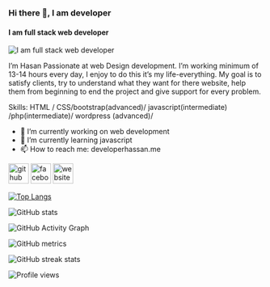 ### Hi there 👋, I am developer
#### I am full stack web developer
![I am full stack web developer](https://developerhassan.me/wp-content/uploads/2021/10/247392268_582575352992399_2017557360667994863_n__1_-removebg-preview.png)

I’m Hasan Passionate at web Design development. I’m working minimum of 13-14 hours every day, I enjoy to do this it’s my life-everything. My goal is to satisfy clients, try to understand what they want for there website, help them from beginning to end the project and give support for every problem.

Skills:  HTML / CSS/bootstrap(advanced)/ javascript(intermediate) /php(intermediate)/ wordpress (advanced)/

- 🔭 I’m currently working on web development 
- 🌱 I’m currently learning javascript 
- 📫 How to reach me: developerhassan.me 


[<img src='https://cdn.jsdelivr.net/npm/simple-icons@3.0.1/icons/github.svg' alt='github' height='40'>](https://github.com/hasan-202576)  [<img src='https://cdn.jsdelivr.net/npm/simple-icons@3.0.1/icons/facebook.svg' alt='facebook' height='40'>](https://www.facebook.com/https://www.facebook.com/Developer-Ali-Hasan-2348802205375677/)  [<img src='https://cdn.jsdelivr.net/npm/simple-icons@3.0.1/icons/icloud.svg' alt='website' height='40'>](  https://developerhassan.me)  

[![Top Langs](https://github-readme-stats.vercel.app/api/top-langs/?username=hasan-202576)](https://github.com/anuraghazra/github-readme-stats)

![GitHub stats](https://github-readme-stats.vercel.app/api?username=hasan-202576&show_icons=true)  

![GitHub Activity Graph](https://activity-graph.herokuapp.com/graph?username=hasan-202576)  

![GitHub metrics](https://metrics.lecoq.io/hasan-202576)  

![GitHub streak stats](https://github-readme-streak-stats.herokuapp.com/?user=hasan-202576)  

![Profile views](https://gpvc.arturio.dev/hasan-202576)  





